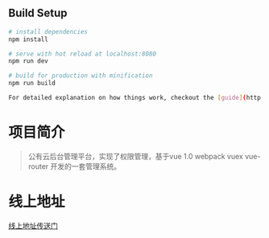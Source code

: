 ## Build Setup

``` bash
# install dependencies
npm install

# serve with hot reload at localhost:8080
npm run dev

# build for production with minification
npm run build

For detailed explanation on how things work, checkout the [guide](http://vuejs-templates.github.io/webpack/) and [docs for vue-loader](http://vuejs.github.io/vue-loader).
``` 
# 项目简介
>公有云后台管理平台，实现了权限管理，基于vue 1.0 webpack vuex vue-router 开发的一套管理系统。
# 线上地址 
[线上地址传送门](http://mg.cloud.chargerlink.com)


  







